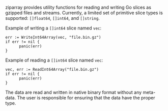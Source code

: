 ziparray provides utility functions for reading and writing Go slices
as gzipped files and streams.  Currently, a limited set of primitive
slice types is supported: `[]float64`, `[]int64`, and `[]string`.

Example of writing a `[]int64` slice named `vec`:

```
err := WriteInt64Array(vec, "file.bin.gz")
if err != nil {
 	  panic(err)
}
```

Example of reading a `[]int64` slice named `vec`:

```
vec, err := ReadInt64Array("file.bin.gz")
if err != nil {
 	  panic(err)
}
```

The data are read and written in native binary format without any
meta-data.  The user is responsible for ensuring that the data have
the proper type.